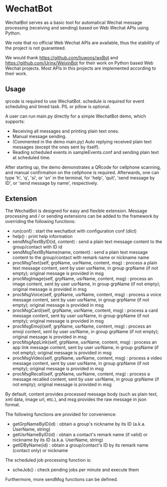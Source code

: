 # WechatBot

WechatBot serves as a basic tool for automatical Wechat message processing (receiving and sending) based on Web Wechat APIs using Python.

We note that no official Web Wechat APIs are available, thus the stability of the project is not guaranteed.

We would thank https://github.com/liuwons/wxBot and https://github.com/Urinx/WeixinBot for their work on Python based Web Wechat projects. Most APIs in this projects are implemented according to their work.

## Usage

qrcode is required to use WechatBot. schedule is required for event scheduling and timed task. PIL or pillow is optional.

A user can run main.py directly for a simple WechatBot demo, which supports:

- Receiving all messages and printing plain text ones.
- Manual message sending.
- (Commented in the demo main.py) Auto replying received plain text messages (except the ones sent by itself).
- Reading scheduled events in sampleEvents.conf and sending plain text at scheduled time.

After starting up, the demo demonstrates a QRcode for cellphone scanning, and manual confirmation on the cellphone is required. Afterwards, one can type 'h', 'q', 'si', or 'sn' in the terminal, for 'help', 'quit', 'send message by ID', or 'send message by name', respectively.

## Extension

The WechatBot is designed for easy and flexible extension. Message processing and / or sending extensions can be added to the framework by overriding the following functions:

- run(conf)           : start the wechatbot with configuration conf (dict)
- help()              : print help information
- sendMsgTextByID(id, content)        : send a plain text message content to the group/contact with ID id
- sendMsgTextByName(name, content)    : send a plain text message content to the group/contact with remark name or nickname name
- procMsgText(self, grpName, usrName, content, msg)   : process a plain text message content, sent by user usrName, in group grpName (if not empty); original message is provided in msg
- procMsgImage(self, grpName, usrName, content, msg)  : process an image content, sent by user usrName, in group grpName (if not empty); original message is provided in msg
- procMsgVoice(self, grpName, usrName, content, msg)  : process a voice message content, sent by user usrName, in group grpName (if not empty); original message is provided in msg
- procMsgCard(self, grpName, usrName, content, msg)   : process a card message content, sent by user usrName, in group grpName (if not empty); original message is provided in msg
- procMsgEmoji(self, grpName, usrName, content, msg)  : process an emoji content, sent by user usrName, in group grpName (if not empty); original message is provided in msg
- procMsgAppLink(self, grpName, usrName, content, msg)    : process an app link message content, sent by user usrName, in group grpName (if not empty); original message is provided in msg
- procMsgVideo(self, grpName, usrName, content, msg)  : process a video message content, sent by user usrName, in group grpName (if not empty); original message is provided in msg
- procMsgRecall(self, grpName, usrName, content, msg) : process a message recalled content, sent by user usrName, in group grpName (if not empty); original message is provided in msg

By default, content provides processed message body (such as plain text, xml data, image url, etc.), and msg provides the raw message in json format.

The following functions are provided for convenience:

- getGrpNameByID(id)  : obtain a group's nickname by its ID (a.k.a. UserName, string)
- getUsrNameByID(id)  : obtain a contact's remark name (if valid) or nickname by its ID (a.k.a. UserName, string)
- getIDByName(id)     : obtain a group/contact's ID by its remark name (contact only) or nickname

The scheduled job processing function is:

- scheJob()           : check pending jobs per minute and execute them

Furthermore, more sendMsg functions can be defined.
